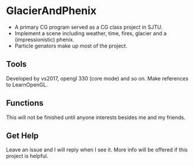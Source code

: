 # GlacierAndPhenix
* A primary CG program served as a CG class project in SJTU.
* Implement a scene including weather, time, fires, glacier and a (impressionistic) phenix.
* Particle genators make up most of the project.

## Tools
Developed by vs2017, opengl 330 (core mode) and so on.
Make references to LearnOpenGL.


## Functions
This will not be finished until anyone interests besides me and my friends.


## Get Help
Leave an issue and I will reply when I see it. More info will be offered if this project is helpful.
